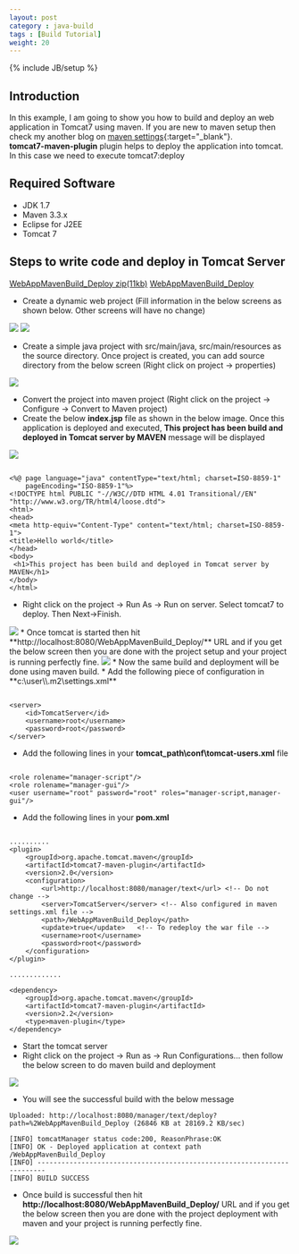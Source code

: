 ```yaml
---
layout: post
category : java-build
tags : [Build Tutorial]
weight: 20
---
```

{% include JB/setup %}

## Introduction

In this example, I am going to show you how to build and deploy an web application in Tomcat7 using maven. If you are new to maven setup then check my another blog on [maven settings](http://ashismo.github.io/java-build/2015/05/09/Setting%20up%20a%20Maven%20Build/){:target="_blank"}.  
**tomcat7-maven-plugin** plugin helps to deploy the application into tomcat. In this case we need to execute tomcat7:deploy

## Required Software


 * JDK 1.7
 * Maven 3.3.x
 * Eclipse for J2EE
 * Tomcat 7
 
## Steps to write code and deploy in Tomcat Server

 
<div class="download-view"> 
	<span class="download">
		<a href="https://github.com/ashismo/repositoryForMyBlog/tree/master/maven/WebAppMavenBuild_Deploy.zip" target="_blank">WebAppMavenBuild_Deploy zip(11kb)</a> 
	</span>
	<span class="view">
		<a href="https://github.com/ashismo/repositoryForMyBlog/tree/master/maven/WebAppMavenBuild_Deploy" target="_blank">WebAppMavenBuild_Deploy</a>
	</span>
</div>

 * Create a dynamic web project (Fill information in the below screens as shown below. Other screens will have no change)
 <img src="https://cloud.githubusercontent.com/assets/11231867/7843123/2fd24166-04c5-11e5-9f3a-f9dc0494cec8.png"/>
 <img src="https://cloud.githubusercontent.com/assets/11231867/7843126/3149553e-04c5-11e5-86a7-9b3d28dbda48.png"/>
 
 * Create a simple java project with src/main/java, src/main/resources as the source directory. Once project is created, you can add source directory from the below screen (Right click on project -> properties)

<img src="https://cloud.githubusercontent.com/assets/11231867/7843024/a0ce8e98-04c4-11e5-98d1-33463b6e9502.PNG"/>
 
 * Convert the project into maven project (Right click on the project -> Configure -> Convert to Maven project)
 * Create the below **index.jsp** file as shown in the below image. Once this application is deployed and executed, **This project has been build and deployed in Tomcat server by MAVEN** message will be displayed
<img src="https://cloud.githubusercontent.com/assets/11231867/7843270/35f54420-04c6-11e5-952e-5f6dbed936b7.PNG"/>

<pre class="prettyprint highlight"><code class="language-java" data-lang="java">
&lt;%@ page language="java" contentType="text/html; charset=ISO-8859-1"
    pageEncoding="ISO-8859-1"%&gt;
&lt;!DOCTYPE html PUBLIC "-//W3C//DTD HTML 4.01 Transitional//EN" "http://www.w3.org/TR/html4/loose.dtd"&gt;
&lt;html&gt;
&lt;head&gt;
&lt;meta http-equiv="Content-Type" content="text/html; charset=ISO-8859-1"&gt;
&lt;title&gt;Hello world&lt;/title&gt;
&lt;/head&gt;
&lt;body&gt;
 &lt;h1&gt;This project has been build and deployed in Tomcat server by MAVEN&lt;/h1&gt;
&lt;/body&gt;
&lt;/html&gt;
</code></pre>


 * Right click on the project -> Run As -> Run on server. Select tomcat7 to deploy. Then Next->Finish.
<img src="https://cloud.githubusercontent.com/assets/11231867/7843393/0397873a-04c7-11e5-8873-0f4e7ad3aea5.png"/> 
 * Once tomcat is started then hit **http://localhost:8080/WebAppMavenBuild_Deploy/** URL and if you get the below screen then you are done with the project setup and your project is running perfectly fine.
 <img src="https://cloud.githubusercontent.com/assets/11231867/7843452/64d3f0ec-04c7-11e5-9206-58c5c7177b0e.png"/>
 * Now the same build and deployment will be done using maven build.
 * Add the following piece of configuration in **c:\user\<user_name>\.m2\settings.xml**

<pre class="prettyprint highlight"><code class="language-xml" data-lang="xml">
&lt;server&gt;
	&lt;id&gt;TomcatServer&lt;/id&gt;
	&lt;username&gt;root&lt;/username&gt;
	&lt;password&gt;root&lt;/password&gt;
&lt;/server&gt;
</code></pre>

 * Add the following lines in your **tomcat_path\conf\tomcat-users.xml** file

<pre class="prettyprint highlight"><code class="language-xml" data-lang="xml">
&lt;role rolename="manager-script"/&gt;
&lt;role rolename="manager-gui"/&gt;
&lt;user username="root" password="root" roles="manager-script,manager-gui"/&gt;
</code></pre>

 * Add the following lines in your **pom.xml**

<pre class="prettyprint highlight"><code class="language-xml" data-lang="xml">
..........
&lt;plugin&gt;
	&lt;groupId&gt;org.apache.tomcat.maven&lt;/groupId&gt;
	&lt;artifactId&gt;tomcat7-maven-plugin&lt;/artifactId&gt;
	&lt;version&gt;2.0&lt;/version&gt;
	&lt;configuration&gt;
		&lt;url&gt;http://localhost:8080/manager/text&lt;/url&gt; &lt;!-- Do not change --&gt;
		&lt;server&gt;TomcatServer&lt;/server&gt; &lt;!-- Also configured in maven settings.xml file --&gt;
		&lt;path&gt;/WebAppMavenBuild_Deploy&lt;/path&gt;
		&lt;update&gt;true&lt;/update&gt;   &lt;!-- To redeploy the war file --&gt;
		&lt;username&gt;root&lt;/username&gt;
		&lt;password&gt;root&lt;/password&gt;
	&lt;/configuration&gt;
&lt;/plugin&gt;

.............

&lt;dependency&gt;
	&lt;groupId&gt;org.apache.tomcat.maven&lt;/groupId&gt;
	&lt;artifactId&gt;tomcat7-maven-plugin&lt;/artifactId&gt;
	&lt;version&gt;2.2&lt;/version&gt;
	&lt;type&gt;maven-plugin&lt;/type&gt;
&lt;/dependency&gt;
</code></pre>
 
 * Start the tomcat server
 * Right click on the project -> Run as -> Run Configurations... then follow the below screen to do maven build and deployment

 <img src="https://cloud.githubusercontent.com/assets/11231867/7844765/62e4807c-04d0-11e5-9672-eccf8966b860.PNG">
 
 * You will see the successful build with the below message
 
```
Uploaded: http://localhost:8080/manager/text/deploy?path=%2WebAppMavenBuild_Deploy (26846 KB at 28169.2 KB/sec)
 
[INFO] tomcatManager status code:200, ReasonPhrase:OK
[INFO] OK - Deployed application at context path /WebAppMavenBuild_Deploy
[INFO] ------------------------------------------------------------------------
[INFO] BUILD SUCCESS
```

 * Once build is successful then hit **http://localhost:8080/WebAppMavenBuild_Deploy/** URL and if you get the below screen then you are done with the project deployment with maven and your project is running perfectly fine.
 <img src="https://cloud.githubusercontent.com/assets/11231867/7843452/64d3f0ec-04c7-11e5-9206-58c5c7177b0e.png"/>
